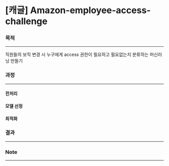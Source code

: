 # [캐글] Amazon-employee-access-challenge

### 목적
---
직원들의 보직 변경 시 누구에게 access 권한이 필요하고 필요없는지 분류하는 머신러닝 만들기

### 과정
---
#### 전처리

#### 모델 선정

#### 최적화

### 결과
---

### Note
---
